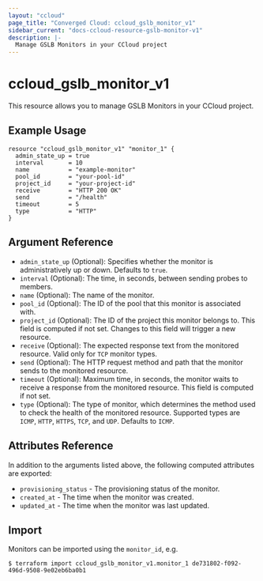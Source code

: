 ```yaml
---
layout: "ccloud"
page_title: "Converged Cloud: ccloud_gslb_monitor_v1"
sidebar_current: "docs-ccloud-resource-gslb-monitor-v1"
description: |-
  Manage GSLB Monitors in your CCloud project
---
```


# ccloud\_gslb\_monitor\_v1

This resource allows you to manage GSLB Monitors in your CCloud project.

## Example Usage

```hcl
resource "ccloud_gslb_monitor_v1" "monitor_1" {
  admin_state_up = true
  interval       = 10
  name           = "example-monitor"
  pool_id        = "your-pool-id"
  project_id     = "your-project-id"
  receive        = "HTTP 200 OK"
  send           = "/health"
  timeout        = 5
  type           = "HTTP"
}
```

## Argument Reference

- `admin_state_up` (Optional): Specifies whether the monitor is administratively up or down. Defaults to `true`.
- `interval` (Optional): The time, in seconds, between sending probes to members.
- `name` (Optional): The name of the monitor.
- `pool_id` (Optional): The ID of the pool that this monitor is associated with.
- `project_id` (Optional): The ID of the project this monitor belongs to. This field is computed if not set. Changes to this field will trigger a new resource.
- `receive` (Optional): The expected response text from the monitored resource. Valid only for `TCP` monitor types.
- `send` (Optional): The HTTP request method and path that the monitor sends to the monitored resource.
- `timeout` (Optional): Maximum time, in seconds, the monitor waits to receive a response from the monitored resource. This field is computed if not set.
- `type` (Optional): The type of monitor, which determines the method used to check the health of the monitored resource. Supported types are `ICMP`, `HTTP`, `HTTPS`, `TCP`, and `UDP`. Defaults to `ICMP`.

## Attributes Reference

In addition to the arguments listed above, the following computed attributes are exported:

- `provisioning_status` - The provisioning status of the monitor.
- `created_at` - The time when the monitor was created.
- `updated_at` - The time when the monitor was last updated.

## Import

Monitors can be imported using the `monitor_id`, e.g.

```hcl
$ terraform import ccloud_gslb_monitor_v1.monitor_1 de731802-f092-496d-9508-9e02eb6ba0b1
```
